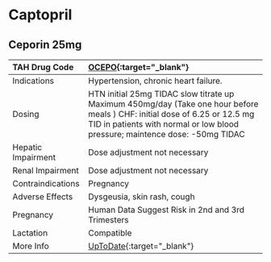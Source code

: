 # Captopril

## Ceporin 25mg

| TAH Drug Code      | [OCEPO](https://www.tahsda.org.tw/drugs/hissearch.php?drug_code=OCEPO){:target="_blank"}                                                                                                                   |
|:-------------------|:-----------------------------------------------------------------------------------------------------------------------------------------------------------------------------------------------------------|
| Indications        | Hypertension, chronic heart failure.                                                                                                                                                                       |
| Dosing             | HTN initial 25mg TIDAC slow titrate up Maximum 450mg/day (Take one hour before meals ) CHF: initial dose of 6.25 or 12.5 mg TID in patients with normal or low blood pressure; maintence dose: -50mg TIDAC |
| Hepatic Impairment | Dose adjustment not necessary                                                                                                                                                                              |
| Renal Impairment   | Dose adjustment not necessary                                                                                                                                                                              |
| Contraindications  | Pregnancy                                                                                                                                                                                                  |
| Adverse Effects    | Dysgeusia, skin rash, cough                                                                                                                                                                                |
| Pregnancy          | Human Data Suggest Risk in 2nd and 3rd Trimesters                                                                                                                                                          |
| Lactation          | Compatible                                                                                                                                                                                                 |
| More Info          | [UpToDate](https://www.uptodate.com/contents/captopril-drug-information){:target="_blank"}                                                                                                                 |


